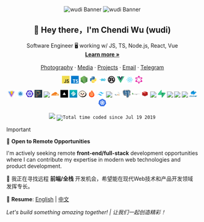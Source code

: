<p align="center">
  <picture>
    <img src="https://readme-typing-svg.herokuapp.com?font=Fira+Code&center=true&lines=Welcome+to+my+GitHub" alt="wudi Banner">
    <img src="https://cdn.jsdelivr.net/gh/cdLab996/picture-lib/cdLab996/banner.jpeg" alt="wudi Banner">
  </picture>
  <h2 align="center">
    👋 Hey there，I'm Chendi Wu (wudi)
  </h2>

  <p align="center">
    <!-- A full-stack engineer passionate about building products from the ground up. -->
    Software Engineer 🖥️ working w/ JS, TS, Node.js, React, Vue
    <br />
    <a href="https://notes-wudi.pages.dev/"><strong>Learn more »</strong></a>
    <br />
    <br />
    <a href="https://gallery-wudi.vercel.app">Photography</a>
    ·
    <a href="https://notes-wudi.pages.dev/media.html">Media</a>
    ·
    <a href="https://notes-wudi.pages.dev/projects">Projects</a>
    ·
    <!-- <a href="https://github.com/cdLab996">cdLab996</a>
    ·
    <a href="https://resume-wudi.pages.dev/en">Resume</a>
    · -->
    <a href="mailto:wuchendi96@gmail.com">Email</a>
    ·
    <a href="https://t.me/wuchendi">Telegram</a>
  </p>
  <p align="center">
    <picture>
      <code><img width="20" src="https://raw.githubusercontent.com/github/explore/main/topics/javascript/javascript.png"></code>
      <code><img width="20" src="https://raw.githubusercontent.com/github/explore/main/topics/typescript/typescript.png"></code>
      <code><img width="20" src="https://raw.githubusercontent.com/github/explore/main/topics/nodejs/nodejs.png"></code>
      <code><img width="20" src="https://raw.githubusercontent.com/github/explore/main/topics/python/python.png"></code>
      <code><img width="20" src="https://raw.githubusercontent.com/github/explore/main/topics/go/go.png"></code>
      <code><img width="20" src="https://raw.githubusercontent.com/github/explore/main/topics/rust/rust.png"></code>
      <code><img width="20" src="https://raw.githubusercontent.com/github/explore/main/topics/vue/vue.png"></code>
      <code><img width="20" src="https://raw.githubusercontent.com/github/explore/main/topics/react/react.png"></code>
      <code><img width="20" src="https://raw.githubusercontent.com/github/explore/main/topics/graphql/graphql.png"></code>
    </picture>
  </p>
  <p align="center">
    <picture>
      <code><img width="20" src="https://raw.githubusercontent.com/github/explore/main/topics/vite/vite.png"></code>
      <code><img width="20" src="https://raw.githubusercontent.com/github/explore/main/topics/webpack/webpack.png"></code>
      <code><img width="20" src="https://raw.githubusercontent.com/github/explore/main/topics/eslint/eslint.png"></code>
      <code><img width="20" src="https://raw.githubusercontent.com/github/explore/main/topics/prettier/prettier.png"></code>
      <code><img width="20" src="https://raw.githubusercontent.com/github/explore/main/topics/biome/biome.png"></code>
      <code><img width="20" src="https://raw.githubusercontent.com/github/explore/main/topics/cloudflare/cloudflare.png"></code>
      <code><img width="20" src="https://raw.githubusercontent.com/github/explore/main/topics/vercel/vercel.png"></code>
      <code><img width="20" src="https://raw.githubusercontent.com/github/explore/main/topics/netlify/netlify.png"></code>
      <code><img width="20" src="https://raw.githubusercontent.com/github/explore/main/topics/bun/bun.png"></code>
      <code><img width="20" src="https://raw.githubusercontent.com/github/explore/main/topics/honojs/honojs.png"></code>
      <code><img width="20" src="https://raw.githubusercontent.com/github/explore/main/topics/tailwind/tailwind.png"></code>
      <code><img width="20" src="https://raw.githubusercontent.com/github/explore/main/topics/unocss/unocss.png"></code>
      <code><img width="20" src="https://raw.githubusercontent.com/github/explore/main/topics/mysql/mysql.png"></code>
      <code><img width="20" src="https://raw.githubusercontent.com/github/explore/main/topics/postgresql/postgresql.png"></code>
      <code><img width="20" src="https://raw.githubusercontent.com/github/explore/main/topics/mongodb/mongodb.png"></code>
      <code><img width="20" src="https://raw.githubusercontent.com/github/explore/main/topics/redis/redis.png"></code>
      <code><img width="20" src="https://raw.githubusercontent.com/github/explore/main/topics/prisma/prisma.png"></code>
      <code><img width="20" src="https://raw.githubusercontent.com/github/explore/main/topics/supabase/supabase.png"></code>
      <code><img width="20" src="https://raw.githubusercontent.com/github/explore/main/topics/neon/neon.png"></code>
      <code><img width="20" src="https://raw.githubusercontent.com/github/explore/main/topics/upstash/upstash.png"></code>
      <code><img width="20" src="https://raw.githubusercontent.com/github/explore/main/topics/drizzle/drizzle.png"></code>
      <code><img width="20" src="https://raw.githubusercontent.com/github/explore/main/topics/docker/docker.png"></code>
      <code><img width="20" src="https://raw.githubusercontent.com/github/explore/main/topics/kubernetes/kubernetes.png"></code>
    </picture>
  </p>
  <p align="center">
    <picture>
      <code><img height="20" src="https://komarev.com/ghpvc/?username=WuChenDi"></code>
      <code><img src="https://wakatime.com/badge/user/3e742698-9e12-4c4e-8c88-1d9dba7e5557.svg" alt="Total time coded since Jul 19 2019" /></code>
    </picture>
  </p>
</p>

<!-- > [!IMPORTANT]
> Hey, I am considering looking for remote work opportunities. My resume is [here](https://resume-wudi.pages.dev/en), feel free to hit me up!
>
> 嘿，我正在考虑寻找远程工作机会，简历在 [这里](https://resume-wudi.pages.dev/zh)，欢迎来撩我！ -->

<!-- > [!IMPORTANT]
> 🔍 **Currently seeking remote opportunities** as a Full-Stack Developer
>
> 📋 [View Resume](https://resume-wudi.pages.dev/en) | [查看简历](https://resume-wudi.pages.dev/zh)
> 💌 [wuchendi96@gmail.com](mailto:wuchendi96@gmail.com) | [Telegram](https://t.me/wuchendi)

> [!TIP]
> ### 🌟 Open for Remote Collaboration
>
> **What I bring to the table:**
> - 🚀 Full-stack development expertise
> - 🛠️ Modern web technologies (JS/TS, React, Vue, Node.js, Python, Go, Rust)
> - 📱 Product-minded engineering approach
> - 🌍 Remote-first mindset with excellent communication skills
>
> **Ready to chat?**
> 📄 [Resume](https://resume-wudi.pages.dev/en) | [简历](https://resume-wudi.pages.dev/zh)
> ✉️ [wuchendi96@gmail.com](mailto:wuchendi96@gmail.com) | 💬 [Telegram](https://t.me/wuchendi)
>
> *Let's build something amazing together! | 让我们一起创造精彩！* -->

> [!IMPORTANT]
> 🚀 **Open to Remote Opportunities**
>
> I'm actively seeking remote **front-end/full-stack** development opportunities where I can contribute my expertise in modern web technologies and product development.
>
> 🌟 我正在寻找远程 **前端/全栈** 开发机会，希望能在现代Web技术和产品开发领域发挥专长。
>
> 📄 **Resume**: [English](https://resume-wudi.pages.dev/en) | [中文](https://resume-wudi.pages.dev/zh)
>
> *Let's build something amazing together! | 让我们一起创造精彩！*

<!-- [![WuChenDi's github stats](https://github-readme-stats.vercel.app/api?username=WuChenDi&show_icons=true&include_all_commits=true")](https://github.com/WuChenDi?tab=repositories&q=&type=source) -->

<!-- - Ethereum: [wuchendi.eth](https://etherscan.io/address/0xdef9b12373b310ff695cd9e944e10d8a69142896)
- PayPal: [wuchendi](https://www.paypal.com/paypalme/wuchendi) -->
